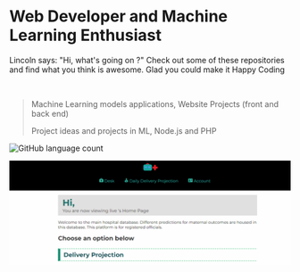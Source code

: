 # Web Developer and Machine Learning Enthusiast

   <!--![Tiprock network](https://github.com/tiprock-network/tiprock-network/blob/main/codecycle.png?raw=true)-->
<p>Lincoln says: "Hi, what's going on ?" Check out some of these repositories and find what you think is awesome. Glad you could make it Happy Coding</p>
<br>

> Machine Learning models applications, Website Projects (front and back end)
>
> Project ideas and projects in ML, Node.js and PHP

![GitHub language count](https://img.shields.io/github/languages/count/tiprock-network/Intelligent-Antenatal-Care-Assistant-)

![Birth Prediction Homepage](https://github.com/tiprock-network/Intelligent-Antenatal-Care-Assistant-/blob/master/deliverysystem.gif?raw=true)



